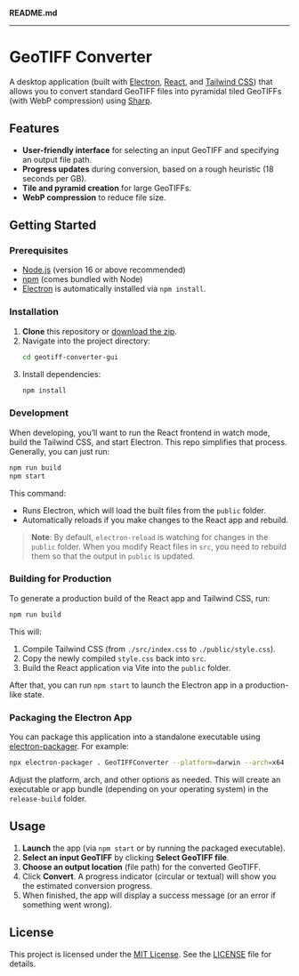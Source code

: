 **README.md**

---

# GeoTIFF Converter

A desktop application (built with [Electron](https://www.electronjs.org/), [React](https://react.dev/), and [Tailwind CSS](https://tailwindcss.com/)) that allows you to convert standard GeoTIFF files into pyramidal tiled GeoTIFFs (with WebP compression) using [Sharp](https://github.com/lovell/sharp).

## Features

- **User-friendly interface** for selecting an input GeoTIFF and specifying an output file path.
- **Progress updates** during conversion, based on a rough heuristic (18 seconds per GB).
- **Tile and pyramid creation** for large GeoTIFFs.
- **WebP compression** to reduce file size.

## Getting Started

### Prerequisites

- [Node.js](https://nodejs.org/) (version 16 or above recommended)
- [npm](https://www.npmjs.com/) (comes bundled with Node)
- [Electron](https://www.electronjs.org/) is automatically installed via `npm install`.

### Installation

1. **Clone** this repository or [download the zip](https://github.com/devbharat/geotiff-converter/archive/refs/heads/main.zip).
2. Navigate into the project directory:
   ```bash
   cd geotiff-converter-gui
   ```
3. Install dependencies:
   ```bash
   npm install
   ```

### Development

When developing, you’ll want to run the React frontend in watch mode, build the Tailwind CSS, and start Electron. This repo simplifies that process. Generally, you can just run:

```bash
npm run build
npm start
```

This command:
- Runs Electron, which will load the built files from the `public` folder.
- Automatically reloads if you make changes to the React app and rebuild.

> **Note**: By default, `electron-reload` is watching for changes in the `public` folder. When you modify React files in `src`, you need to rebuild them so that the output in `public` is updated.

### Building for Production

To generate a production build of the React app and Tailwind CSS, run:

```bash
npm run build
```

This will:

1. Compile Tailwind CSS (from `./src/index.css` to `./public/style.css`).
2. Copy the newly compiled `style.css` back into `src`.
3. Build the React application via Vite into the `public` folder.

After that, you can run `npm start` to launch the Electron app in a production-like state.

### Packaging the Electron App

You can package this application into a standalone executable using [electron-packager](https://www.npmjs.com/package/electron-packager). For example:

```bash
npx electron-packager . GeoTIFFConverter --platform=darwin --arch=x64 --out=release-build --icon=assets/appIcon
```

Adjust the platform, arch, and other options as needed. This will create an executable or app bundle (depending on your operating system) in the `release-build` folder.

## Usage

1. **Launch** the app (via `npm start` or by running the packaged executable).
2. **Select an input GeoTIFF** by clicking **Select GeoTIFF file**.
3. **Choose an output location** (file path) for the converted GeoTIFF.
4. Click **Convert**. A progress indicator (circular or textual) will show you the estimated conversion progress.
5. When finished, the app will display a success message (or an error if something went wrong).

## License

This project is licensed under the [MIT License](https://opensource.org/licenses/MIT). See the [LICENSE](LICENSE) file for details.
